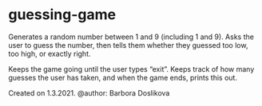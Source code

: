 # guessing-game

Generates a random number between 1 and 9 (including 1 and 9).
Asks the user to guess the number,
then tells them whether they guessed too low, too high, or exactly right.

Keeps the game going until the user types “exit”.
Keeps track of how many guesses the user has taken, and when the game ends, prints this out.

Created on 1.3.2021. @author: Barbora Doslikova
